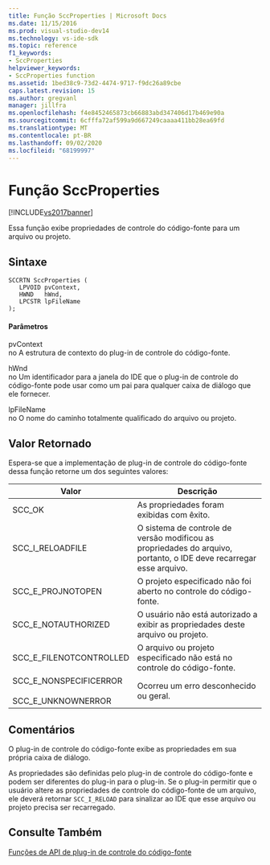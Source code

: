 ```yaml
---
title: Função SccProperties | Microsoft Docs
ms.date: 11/15/2016
ms.prod: visual-studio-dev14
ms.technology: vs-ide-sdk
ms.topic: reference
f1_keywords:
- SccProperties
helpviewer_keywords:
- SccProperties function
ms.assetid: 1bed38c9-73d2-4474-9717-f9dc26a89cbe
caps.latest.revision: 15
ms.author: gregvanl
manager: jillfra
ms.openlocfilehash: f4e8452465873cb66883abd347406d17b469e90a
ms.sourcegitcommit: 6cfffa72af599a9d667249caaaa411bb28ea69fd
ms.translationtype: MT
ms.contentlocale: pt-BR
ms.lasthandoff: 09/02/2020
ms.locfileid: "68199997"
---
```

# <a name="sccproperties-function"></a>Função SccProperties
[!INCLUDE[vs2017banner](../includes/vs2017banner.md)]

Essa função exibe propriedades de controle do código-fonte para um arquivo ou projeto.  
  
## <a name="syntax"></a>Sintaxe  
  
```cpp#  
SCCRTN SccProperties (  
   LPVOID pvContext,  
   HWND   hWnd,  
   LPCSTR lpFileName  
);  
```  
  
#### <a name="parameters"></a>Parâmetros  
 pvContext  
 no A estrutura de contexto do plug-in de controle do código-fonte.  
  
 hWnd  
 no Um identificador para a janela do IDE que o plug-in de controle do código-fonte pode usar como um pai para qualquer caixa de diálogo que ele fornecer.  
  
 lpFileName  
 no O nome do caminho totalmente qualificado do arquivo ou projeto.  
  
## <a name="return-value"></a>Valor Retornado  
 Espera-se que a implementação de plug-in de controle do código-fonte dessa função retorne um dos seguintes valores:  
  
|Valor|Descrição|  
|-----------|-----------------|  
|SCC_OK|As propriedades foram exibidas com êxito.|  
|SCC_I_RELOADFILE|O sistema de controle de versão modificou as propriedades do arquivo, portanto, o IDE deve recarregar esse arquivo.|  
|SCC_E_PROJNOTOPEN|O projeto especificado não foi aberto no controle do código-fonte.|  
|SCC_E_NOTAUTHORIZED|O usuário não está autorizado a exibir as propriedades deste arquivo ou projeto.|  
|SCC_E_FILENOTCONTROLLED|O arquivo ou projeto especificado não está no controle do código-fonte.|  
|SCC_E_NONSPECIFICERROR<br /><br /> SCC_E_UNKNOWNERROR|Ocorreu um erro desconhecido ou geral.|  
  
## <a name="remarks"></a>Comentários  
 O plug-in de controle do código-fonte exibe as propriedades em sua própria caixa de diálogo.  
  
 As propriedades são definidas pelo plug-in de controle do código-fonte e podem ser diferentes do plug-in para o plug-in. Se o plug-in permitir que o usuário altere as propriedades de controle do código-fonte de um arquivo, ele deverá retornar `SCC_I_RELOAD` para sinalizar ao IDE que esse arquivo ou projeto precisa ser recarregado.  
  
## <a name="see-also"></a>Consulte Também  
 [Funções de API de plug-in de controle do código-fonte](../extensibility/source-control-plug-in-api-functions.md)
